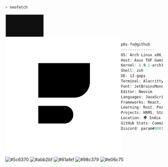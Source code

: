 ```zsh
> neofetch
```
<div style="width: 100px; height: 50px; overflow: auto; border: 2px solid #ccc; padding: 10px; font-family: monospace; background-color: #0f0f0f; color: #00ff00;">

<pre>
                                                                                                           
                                                                                                           
                                                                *                                          
                                                           ######                                          
                                                         ########                                          
                                                         #######                  ####                     
                                                        ########            *########                      
                                                        ########       #############                       
                                                        ######## ##*################                       
                                                        ########################                           
                                                      #####################                                
                                                 ####################                                      
                                            ##################*#                                           
                                       ########################                                            
                                 ##############################                                            
                            ##################################                                             
                      ########################################                                             
                      ########################################                                             
                         #####################################                                             
                            ##################################                                             
                              ###############################                                              
                                 ############################                                              
                                   ##########################                                              
                                      #######################                                              
                                        #####################                                              
                                           #################                                               
                                              ##############                                               
                                                 *##########                                               
                                                   ############                                            
                                                    #############                                          
                                                    ################                                       
                                                   ####################                                    
                                                   ########   ###########                                  
                                                   #######       ###########                               
                                                   #######         ###########                             
                                                   #######            ###########                          
                                                  ########               ###########                       
                                                  ########                #############                    
                                                  #######             ###################                  
                                                  #######       #####################                      
                                                  #######  ####################                            
                                                 ##########################                                
                                                 ###################*                                      
                                           ####################*                                           
                                      ####################                                                 
                                ########################                                                   
                            ############################                                                   
                      #*###################     ########                                                   
                   ##################           #######                                                    
                  ###############               #######                                                    
                 ##########                     #######                                                    
                #####*                         ########                                                    
               #                               #####*                                                      
                                               ##                                                          
                                                                                                           
                                                                                                           
                                                                                                           
                                                                                                           
</pre>

</div>

<img align="left" src="https://github.com/P6s-fx/P6s-fx/blob/main/6s%20Lg%20v1%20JPG.jpg" width="370"/>

```csharp
p6s-fx@github
---------------
OS: Arch Linux x86_64
Host: Asus TUF Gaming F17 featuring RTX
Kernel: 6.9.1-arch1-1
Shell: zsh
DE: i3-gaps
Terminal: Alacritty
Font: JetBrainsMono Nerd Font
Editor: Neovim
Languages: JavaScript, Python, C++
Frameworks: React, Node.js, Angular
Learning: Rust, PostgreSQL, Next
Projects: HRMS, Stock Screener, Portfolio Web
Location: 🌍 India
GitHub Stats: Commits: 1.2k | Stars: 35+
Discord: param#0001
```

<br clear="left"/>

<p align="left">
  <img alt="#5c6370" src="https://via.placeholder.com/15/5c6370/000000?text=+" width="20" height="20" />
  <img alt="#abb2bf" src="https://via.placeholder.com/15/abb2bf/000000?text=+" width="20" height="20" />
  <img alt="#61afef" src="https://via.placeholder.com/15/61afef/000000?text=+" width="20" height="20" />
  <img alt="#98c379" src="https://via.placeholder.com/15/98c379/000000?text=+" width="20" height="20" />
  <img alt="#e06c75" src="https://via.placeholder.com/15/e06c75/000000?text=+" width="20" height="20" />
</p>
